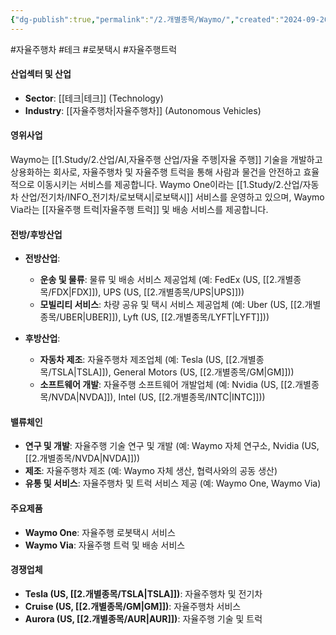 ```yaml
---
{"dg-publish":true,"permalink":"/2.개별종목/Waymo/","created":"2024-09-20T14:25:45.647+09:00","updated":"2025-08-12T16:32:59.123+09:00"}
---
```


#자율주행차 #테크 #로봇택시 #자율주행트럭

#### 산업섹터 및 산업

- **Sector**: [[테크\|테크]] (Technology)
- **Industry**: [[자율주행차\|자율주행차]] (Autonomous Vehicles)

#### 영위사업

Waymo는 [[1.Study/2.산업/AI,자율주행 산업/자율 주행\|자율 주행]] 기술을 개발하고 상용화하는 회사로, 자율주행차 및 자율주행 트럭을 통해 사람과 물건을 안전하고 효율적으로 이동시키는 서비스를 제공합니다. Waymo One이라는 [[1.Study/2.산업/자동차 산업/전기차/INFO_전기차/로보택시\|로보택시]] 서비스를 운영하고 있으며, Waymo Via라는 [[자율주행 트럭\|자율주행 트럭]] 및 배송 서비스를 제공합니다.

#### 전방/후방산업

- **전방산업**:
    - **운송 및 물류**: 물류 및 배송 서비스 제공업체 (예: FedEx (US, [[2.개별종목/FDX\|FDX]]), UPS (US, [[2.개별종목/UPS\|UPS]]))
    - **모빌리티 서비스**: 차량 공유 및 택시 서비스 제공업체 (예: Uber (US, [[2.개별종목/UBER\|UBER]]), Lyft (US, [[2.개별종목/LYFT\|LYFT]]))
      
- **후방산업**:
    - **자동차 제조**: 자율주행차 제조업체 (예: Tesla (US, [[2.개별종목/TSLA\|TSLA]]), General Motors (US, [[2.개별종목/GM\|GM]]))
    - **소프트웨어 개발**: 자율주행 소프트웨어 개발업체 (예: Nvidia (US, [[2.개별종목/NVDA\|NVDA]]), Intel (US, [[2.개별종목/INTC\|INTC]]))

#### 밸류체인

- **연구 및 개발**: 자율주행 기술 연구 및 개발 (예: Waymo 자체 연구소, Nvidia (US, [[2.개별종목/NVDA\|NVDA]]))
- **제조**: 자율주행차 제조 (예: Waymo 자체 생산, 협력사와의 공동 생산)
- **유통 및 서비스**: 자율주행차 및 트럭 서비스 제공 (예: Waymo One, Waymo Via)

#### 주요제품

- **Waymo One**: 자율주행 로봇택시 서비스
- **Waymo Via**: 자율주행 트럭 및 배송 서비스

#### 경쟁업체

- **Tesla (US, [[2.개별종목/TSLA\|TSLA]])**: 자율주행차 및 전기차
- **Cruise (US, [[2.개별종목/GM\|GM]])**: 자율주행차 서비스
- **Aurora (US, [[2.개별종목/AUR\|AUR]])**: 자율주행 기술 및 트럭